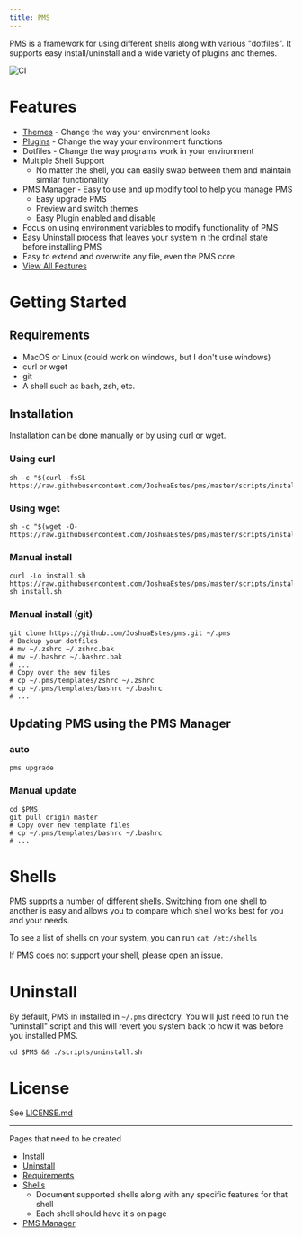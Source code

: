 ```yaml
---
title: PMS
---
```

PMS is a framework for using different shells along with various "dotfiles".
It supports easy install/uninstall and a wide variety of plugins and themes.

![CI](https://github.com/JoshuaEstes/pms/workflows/CI/badge.svg?branch=master)

# Features
* [Themes](/pms/themes.html) - Change the way your environment looks
* [Plugins](/pms/plugins.html) - Change the way your environment functions
* Dotfiles - Change the way programs work in your environment
* Multiple Shell Support
  * No matter the shell, you can easily swap between them and maintain similar functionality
* PMS Manager - Easy to use and up modify tool to help you manage PMS
  * Easy upgrade PMS
  * Preview and switch themes
  * Easy Plugin enabled and disable
* Focus on using environment variables to modify functionality of PMS
* Easy Uninstall process that leaves your system in the ordinal state before installing PMS
* Easy to extend and overwrite any file, even the PMS core
* [View All Features](/pms/features.html)

# Getting Started
## Requirements
* MacOS or Linux (could work on windows, but I don't use windows)
* curl or wget
* git
* A shell such as bash, zsh, etc.

## Installation
Installation can be done manually or by using curl or wget.

### Using curl
```
sh -c "$(curl -fsSL https://raw.githubusercontent.com/JoshuaEstes/pms/master/scripts/install.sh)"
```

### Using wget
```
sh -c "$(wget -O- https://raw.githubusercontent.com/JoshuaEstes/pms/master/scripts/install.sh)"
```

### Manual install
```
curl -Lo install.sh https://raw.githubusercontent.com/JoshuaEstes/pms/master/scripts/install.sh
sh install.sh
```

### Manual install (git)
```
git clone https://github.com/JoshuaEstes/pms.git ~/.pms
# Backup your dotfiles
# mv ~/.zshrc ~/.zshrc.bak
# mv ~/.bashrc ~/.bashrc.bak
# ...
# Copy over the new files
# cp ~/.pms/templates/zshrc ~/.zshrc
# cp ~/.pms/templates/bashrc ~/.bashrc
# ...
```

## Updating PMS using the PMS Manager
### auto
```
pms upgrade
```

### Manual update
```
cd $PMS
git pull origin master
# Copy over new template files
# cp ~/.pms/templates/bashrc ~/.bashrc
# ...
```

# Shells
PMS supprts a number of different shells. Switching from one shell to another
is easy and allows you to compare which shell works best for you and your needs.

To see a list of shells on your system, you can run `cat /etc/shells`

If PMS does not support your shell, please open an issue.

# Uninstall
By default, PMS in installed in `~/.pms` directory. You will just need to run
the "uninstall" script and this will revert you system back to how it was before
you installed PMS.

```
cd $PMS && ./scripts/uninstall.sh
```

# License
See [LICENSE.md](https://github.com/JoshuaEstes/pms/blob/master/LICENSE.md)

---

Pages that need to be created
* [Install](/pms/install.html)
* [Uninstall](/pms/uninstall.html)
* [Requirements](/pms/requirements.html)
* [Shells](/pms/shells.html)
  * Document supported shells along with any specific features for that shell
  * Each shell should have it's on page
* [PMS Manager](/pms/pms-manager.html)
